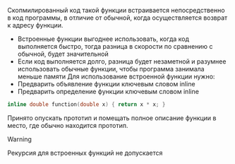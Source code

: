 Скопмилированный код такой функции встраивается непосредственно в код программы, в отличие от обычной, когда осуществляется возврат к адресу функции.
- Встроенные функции выгоднее использовать, когда код выполняется быстро, тогда разница в скорости по сравнению с обычной, будет значительной
- Если код выполняется долго, разница будет незаметной и разумнее использовать обычные функции, чтобы программа занимала меньше памяти
Для использование встроенной функции нужно:
- Предварить объявление функции ключевым словом inline
- Предварить определение функции ключевым словом inline
```cpp
inline double function(double x) { return x * x; }
```
Принято опускать прототип и помещать полное описание функции в место, где обычно находится прототип.
>[!Warning]
>Рекурсия для встроенных функций не допускается
